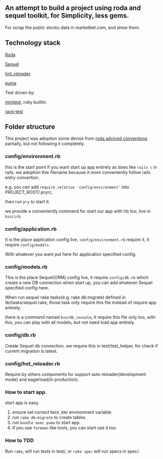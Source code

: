 ## An attempt to build a project using roda and sequel toolkit, for Simplicity, less gems.

For scrap the public stocks data in marketbet.com, and show them.

## Technology stack

[Roda](https://github.com/jeremyevans/roda)

[Sequel](https://github.com/jeremyevans/sequel)

[hot_reloader](https://github.com/zw963/hot_reloader)

[puma](https://github.com/puma/puma)

Test driven by:

[minitest](https://github.com/seattlerb/minitest), ruby builtin.

[rack-test](https://github.com/rack/rack-test)

## Folder structure

This project was adoption some devise from [roda adviced conventions](https://github.com/jeremyevans/roda/blob/master/doc/conventions.rdoc) partially, but not following it completely.

### config/environment.rb
this is the start point if you want start up app entirely as does like `rails c` in rails.
we adoption this filename because it more conveniently follow rails entry convertion.

e.g. you can add `require_relative 'config/environment'` into PROJECT_ROOT/.pryrc.

then run `pry` to start it.

we provide a conveniently command for start our app with irb too, live in `bin/irb`.

### config/application.rb

It is the place application config live, `config/environment.rb` require it, it require `config/models`.

With whatever you want put here for application specified config.

### config/models.rb

This is the place Sequel(ORM) config live, it require `config/db.rb` which create 
a new DB connection when start up, you can add whatever Sequel specified config here.

When run sequel rake tasks(e.g. rake db:migrate) defined in lib/tasks/sequel.rake, 
those task only require this file instead of require app entirely.

there is a command named `bin/db_console`, it require this file only too, with this, 
you can play with all models, but not need load app entirely.

### config/db.rb

Create Sequel db connection, we require this in test/test_helper, for check if current migration is latest.

### config/hot_reloader.rb

Require by others components for support auto reloader(development mode) and eagerload(in production).

### How to start app.

start app is easy.

1. ensure set correct `RACK_ENV` environment variable.
2. run `rake db:migrate` to create tables.
2. run `bundle exec puma` to start app.
3. if you use `foreman` like tools, you can start use it too.

### How to TDD

Run `rake`, will run tests in test/, or `rake spec` will run specs in spec/.
